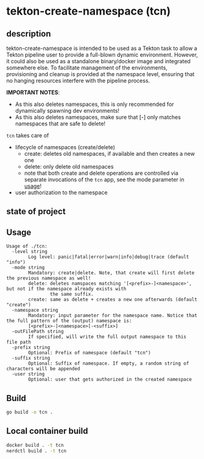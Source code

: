 # tekton-create-namespace (tcn)

## description
tekton-create-namespace is intended to be used as a Tekton task to allow a Tekton pipeline user to provide a full-blown
dynamic environment. However, it could also be used as a standalone binary/docker image and integrated somewhere else.
To facilitate management of the environments, provisioning and cleanup is provided at the namespace level,
ensuring that no hanging resources interfere with the pipeline process.

**IMPORTANT NOTES**:
- As this also deletes namespaces, this is only recommended for dynamically spawning dev environments!
- As this also deletes namespaces, make sure that [<prefix>-]<namespace> only matches namespaces that are safe to 
  delete!

`tcn` takes care of
* lifecycle of namespaces (create/delete)
  * create: deletes old namespaces, if available and then creates a new one
  * delete: only delete old namespaces
  * note that both create and delete operations are controlled via separate invocations of the `tcn` app, see
    the mode parameter in [usage](#usage)!
* user authorization to the namespace

## state of project


## Usage
```text
Usage of ./tcn:
  -level string
        Log level: panic|fatal|error|warn|info|debug|trace (default "info")
  -mode string
        Mandatory: create|delete. Note, that create will first delete the previous namespace as well!
        delete: deletes namspaces matching '[<prefix>-]<namespace>', but not if the namespace already exists with
                the same suffix.
        create: same as delete + creates a new one afterwards (default "create")
  -namespace string
        Mandatory: input parameter for the namespace name. Notice that the full pattern of the (output) namespace is: 
        [<prefix>-]<namespace>[-<suffix>]
  -outFilePath string
        If specified, will write the full output namespace to this file path
  -prefix string
        Optional: Prefix of namespace (default "tcn")
  -suffix string
        Optional: Suffix of namespace. If empty, a random string of  characters will be appended
  -user string
        Optional: user that gets authorized in the created namespace
```

## Build

```bash
go build -o tcn .
```

## Local container build

```bash
docker build . -t tcn
nerdctl build . -t tcn
```
